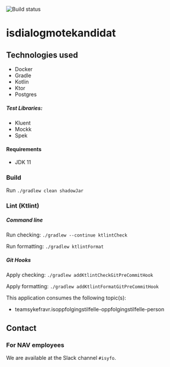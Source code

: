 ![Build status](https://github.com/navikt/isdialogmotekandidat/workflows/main/badge.svg?branch=master)

# isdialogmotekandidat

## Technologies used

* Docker
* Gradle
* Kotlin
* Ktor
* Postgres

##### Test Libraries:

* Kluent
* Mockk
* Spek

#### Requirements

* JDK 11

### Build

Run `./gradlew clean shadowJar`

### Lint (Ktlint)
##### Command line
Run checking: `./gradlew --continue ktlintCheck`

Run formatting: `./gradlew ktlintFormat`
##### Git Hooks
Apply checking: `./gradlew addKtlintCheckGitPreCommitHook`

Apply formatting: `./gradlew addKtlintFormatGitPreCommitHook`

This application consumes the following topic(s):

* teamsykefravr.isoppfolgingstilfelle-oppfolgingstilfelle-person

## Contact

### For NAV employees

We are available at the Slack channel `#isyfo`.
